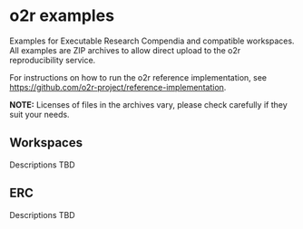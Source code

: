 # o2r examples

Examples for Executable Research Compendia and compatible workspaces.
All examples are ZIP archives to allow direct upload to the o2r reproducibility service.

For instructions on how to run the o2r reference implementation, see https://github.com/o2r-project/reference-implementation.

**NOTE:** Licenses of files in the archives vary, please check carefully if they suit your needs.

## Workspaces

Descriptions TBD

## ERC

Descriptions TBD

